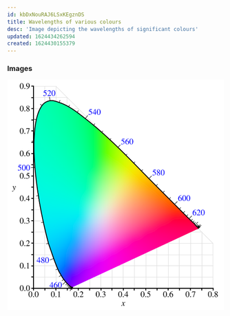 ```yaml
---
id: kbDxNouRAJ6LSxKEgznDS
title: Wavelengths of various colours
desc: 'Image depicting the wavelengths of significant colours'
updated: 1624434262594
created: 1624430155379
---
```


### Images

![CIE xy chromaticity diagram](assets/images/cie1931-chromaticity.svg)
